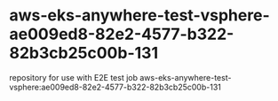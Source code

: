 # aws-eks-anywhere-test-vsphere-ae009ed8-82e2-4577-b322-82b3cb25c00b-131
repository for use with E2E test job aws-eks-anywhere-test-vsphere:ae009ed8-82e2-4577-b322-82b3cb25c00b-131

